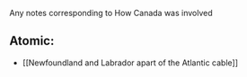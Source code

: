 Any notes corresponding to How Canada was involved

## Atomic:
- [[Newfoundland and Labrador apart of the Atlantic cable]]